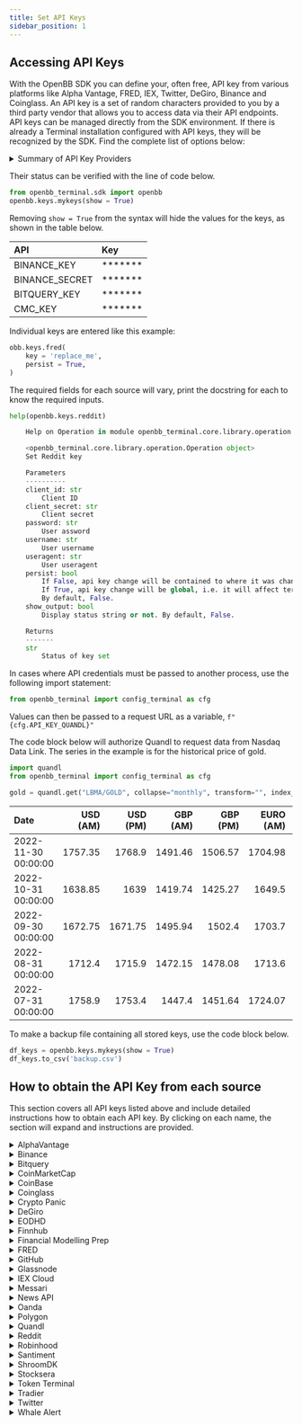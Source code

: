 ```yaml
---
title: Set API Keys
sidebar_position: 1
---
```


## Accessing API Keys

With the OpenBB SDK you can define your, often free, API key from various platforms like Alpha Vantage, FRED, IEX, Twitter, DeGiro, Binance and Coinglass. An API key is a set of random characters provided to you by a third party vendor that allows you to access data via their API endpoints. API keys can be managed directly from the SDK environment. If there is already a Terminal installation configured with API keys, they will be recognized by the SDK. Find the complete list of options below:

<details>
<summary>Summary of API Key Providers</summary>

| Command    | Name                                     | URL                                                                                |
| :--------- | :--------------------------------------- | :--------------------------------------------------------------------------------- |
| av         | AlphaVantage                             | https://www.alphavantage.co/support/#api-key                                       |
| binance    | Binance                                  | https://binance.com                                                                |
| bitquery   | Bitquery                                 | https://bitquery.io/                                                               |
| cmc        | CoinMarketCap                            | https://coinmarketcap.com/api/                                                     |
| cb         | Coinbase                                 | https://help.coinbase.com/en/exchange/managing-my-account/how-to-create-an-api-key |
| coinglass  | Coinglass                                | https://coinglass.github.io/API-Reference/#api-key                                 |
| cpanic     | Crypto Panic                             | https://cryptopanic.com/developers/api/                                            |
| degiro     | DeGiro                                   | https://www.degiro.com/                                                            |
| eodhd      | EODHD                                    | https://eodhistoricaldata.com/                                                     |
| ethplorer  | Ethplorer                                | https://github.com/EverexIO/Ethplorer/wiki/Ethplorer-API                           |
| finnhub    | Finnhub                                  | https://finnhub.io/                                                                |
| fmp        | Financial Modelling Prep                 | https://site.financialmodelingprep.com/developer/docs/                             |
| fred       | Federal Reserve Economic Database (FRED) | https://fred.stlouisfed.org                                                        |
| github     | GitHub                                   | https://docs.github.com/en/rest/guides/getting-started-with-the-rest-api           |
| glassnode  | Glassnode                                | https://docs.glassnode.com/basic-api/api-key#how-to-get-an-api-key/                |
| iex        | IEX Cloud                                | https://iexcloud.io/                                                               |
| messari    | Messari                                  | https://messari.io/api/docs                                                        |
| news       | News API                                 | https://newsapi.org/                                                               |
| oanda      | Oanda                                    | https://developer.oanda.com                                                        |
| polygon    | Polygon                                  | https://polygon.io                                                                 |
| quandl     | Quandl                                   | https://www.quandl.com                                                             |
| reddit     | Reddit                                   | https://www.reddit.com/wiki/api                                                    |
| rh         | Robinhood                                | https://robinhood.com/us/en/                                                       |
| santiment  | Santiment                                | https://app.santiment.net/                                                         |
| shroom     | ShroomDK                                 | https://sdk.flipsidecrypto.xyz/shroomdk                                            |
| smartstake | Smartstake                               | https://www.smartstake.io                                                          |
| stocksera  | Stocksera                                | https://stocksera.pythonanywhere.com/                                              |
| tokenterminal    | Token Terminal                     | https://tokenterminal.com/                                                         |
| tradier    | Tradier                                  | https://documentation.tradier.com/                                                 |
| twitter    | Twitter                                  | https://developer.twitter.com                                                      |
| si         | Sentiment Investor                       | https://sentimentinvestor.com                                                      |
| walert     | Whale Alert                              | https://docs.whale-alert.io/                                                       |
</details>

Their status can be verified with the line of code below.

```python
from openbb_terminal.sdk import openbb
openbb.keys.mykeys(show = True)
```

Removing `show = True` from the syntax will hide the values for the keys, as shown in the table below.

| API                       | Key     |
|:--------------------------|:--------|
| BINANCE_KEY               | ******* |
| BINANCE_SECRET            | ******* |
| BITQUERY_KEY              | ******* |
| CMC_KEY                   | ******* |

Individual keys are entered like this example:

```python
obb.keys.fred(
    key = 'replace_me',
    persist = True,
)
```

The required fields for each source will vary, print the docstring for each to know the required inputs.

```python
help(openbb.keys.reddit)
```


```py
    Help on Operation in module openbb_terminal.core.library.operation:

    <openbb_terminal.core.library.operation.Operation object>
    Set Reddit key

    Parameters
    ----------
    client_id: str
        Client ID
    client_secret: str
        Client secret
    password: str
        User assword
    username: str
        User username
    useragent: str
        User useragent
    persist: bool
        If False, api key change will be contained to where it was changed. For example, Jupyter notebook.
        If True, api key change will be global, i.e. it will affect terminal environment variables.
        By default, False.
    show_output: bool
        Display status string or not. By default, False.

    Returns
    -------
    str
        Status of key set
```


In cases where API credentials must be passed to another process, use the following import statement:

```python
from openbb_terminal import config_terminal as cfg
```

Values can then be passed to a request URL as a variable, `f"{cfg.API_KEY_QUANDL}"`

The code block below will authorize Quandl to request data from Nasdaq Data Link. The series in the example is for the historical price of gold.

```python
import quandl
from openbb_terminal import config_terminal as cfg

gold = quandl.get("LBMA/GOLD", collapse="monthly", transform="", index_col=0, order="desc", parse_dates=True, authtoken=f"{cfg.API_KEY_QUANDL}")
```

| Date                |   USD (AM) |   USD (PM) |   GBP (AM) |   GBP (PM) |   EURO (AM) |   EURO (PM) |
|:--------------------|-----------:|-----------:|-----------:|-----------:|------------:|------------:|
| 2022-11-30 00:00:00 |    1757.35 |    1768.9  |    1491.46 |    1506.57 |     1704.98 |     1714.06 |
| 2022-10-31 00:00:00 |    1638.85 |    1639    |    1419.74 |    1425.27 |     1649.5  |     1656.87 |
| 2022-09-30 00:00:00 |    1672.75 |    1671.75 |    1495.94 |    1502.4  |     1703.7  |     1710.53 |
| 2022-08-31 00:00:00 |    1712.4  |    1715.9  |    1472.15 |    1478.08 |     1713.6  |     1715.21 |
| 2022-07-31 00:00:00 |    1758.9  |    1753.4  |    1447.4  |    1451.64 |     1724.07 |     1725.7  |

To make a backup file containing all stored keys, use the code block below.

```python
df_keys = openbb.keys.mykeys(show = True)
df_keys.to_csv('backup.csv')
```

## How to obtain the API Key from each source
This section covers all API keys listed above and include detailed instructions how to obtain each API key. By clicking on each name, the section will expand and instructions are provided.

<details>
<summary>AlphaVantage</summary>

Go to https://www.alphavantage.co/support/#api-key. You will be greeted with the following screen:

<img width="500" alt="image" src="https://user-images.githubusercontent.com/46355364/207820936-46c2ba00-81ff-4cd3-98a4-4fa44412996f.png"></img>

Once you enter the type of investor you are, the organization you work at and your email address pressing "GET FREE API KEY" gets you the key that you can submit into the OpenBB SDK with `openbb.keys.av`
 </details>

<details>
<summary>Binance</summary>
Go to https://www.binance.com/en/support/faq/how-to-create-api-360002502072. You will be greeted with the following screen:

<img width="500" alt="image" src="https://user-images.githubusercontent.com/46355364/207839805-f71cf12a-62d2-41cb-ba19-0c35917abc40.png"></img>

These instructions should provide clear guidance how to set up an API Key. Enter this API key into the OpenBB SDK by typing `openbb.keys.binance`.
</details>

<details>
<summary>Bitquery</summary>

Go to https://bitquery.io/. You will be greeted with the following screen:

<img width="500" alt="image" src="https://user-images.githubusercontent.com/46355364/207840322-5532a3f9-739f-4e28-9839-a58db932882e.png"></img>

Click "Try GraphQL API". This opens the following screen:

<img width="500" alt="image" src="https://user-images.githubusercontent.com/46355364/207840576-2c51a538-dd9b-484d-b11d-40e3e424df62.png"></img>

After creating an account and verifying your email address, you will be able to access your API Key by clicking "Api Key". Enter this API key into the OpenBB SDK by typing `openbb.keys.bitquery`.

<img width="500" alt="image" src="https://user-images.githubusercontent.com/46355364/207840833-35c1b12c-9b4b-43fe-a33e-f7b92c43a011.png"></img>
</details>

<details>
<summary>CoinMarketCap</summary>

Go to https://coinmarketcap.com/api. You will be greeted with the following screen:

<img width="500" alt="image" src="https://user-images.githubusercontent.com/46355364/207831111-3f09ed75-740e-4121-a67e-6e1f36e8ab9a.png"></img>

From here, click "Get Your Free API Key Now". This opens up the following screen:

<img width="500" alt="image" src="https://user-images.githubusercontent.com/46355364/207831345-06a48efe-63b2-4804-bcf9-52fa4a73f7db.png"></img>

Once you have created an account, you will be able to find your API key in the following screen. Enter this API key into the OpenBB SDK by typing `openbb.keys.cmc`

<img width="500" alt="image" src="https://user-images.githubusercontent.com/46355364/207831705-e9f95018-bba7-49a9-b057-3443bc839861.png"></img>
</details>

<details>
<summary>CoinBase</summary>

Go to https://help.coinbase.com/en/exchange/managing-my-account/how-to-create-an-api-key. You will be greeted with the following screen:

<img width="500" alt="image" src="https://user-images.githubusercontent.com/46355364/207841901-647f0aef-0c74-454d-b99e-367d784259f0.png"></img>

By following these instructions you should be able to set-up an API Key. Enter this API key into the OpenBB SDK by typing `openbb.keys.coinbase`.
</details>

<details>
<summary>Coinglass</summary>

Go to https://www.coinglass.com/. You will be greeted with the following screen:

<img width="500" alt="image" src="https://user-images.githubusercontent.com/46355364/207844601-8510687a-e54f-49b9-961f-5ef6718f58ab.png"></img>

Click "Log in" and sign up for an account. This opens up the following screen:

<img width="500" alt="image" src="https://user-images.githubusercontent.com/46355364/207844637-a9321889-c4d8-4d44-95fe-a6288a17ad19.png"></img>

Once you created your account, you will be able to find the API Key on your profile. Enter this API key into the OpenBB SDK by typing `openbb.keys.coinglass`.
</details>

<details>
<summary>Crypto Panic</summary>

Go to https://cryptopanic.com/developers/api/. You will be greeted with the following screen:

<img width="500" alt="image" src="https://user-images.githubusercontent.com/46355364/207848733-27e5a804-7ae7-4ca2-88b2-848b32929b6f.png"></img>

Click "Sign up" under "Your free API auth token". This opens up the following screen:

<img width="500" alt="image" src="https://user-images.githubusercontent.com/46355364/207848825-8b2095ed-21ef-4f8e-b176-c2e9bdf42ba5.png"></img>

Once you have created your account, your API Key will be displayed under "Your free API auth token". Enter this API key into the OpenBB SDK by typing `openbb.keys.cpanic`.

<img width="500" alt="image" src="https://user-images.githubusercontent.com/46355364/207848971-3e4771b7-1faa-45fe-955f-81bd736b16b7.png"></img>
</details>

<details>
<summary>DeGiro</summary>

Go to https://www.degiro.com/. You will be greeted with the following screen:

<img width="500" alt="image" src="https://user-images.githubusercontent.com/46355364/207838353-001d350c-872c-4770-a586-fb21318122eb.png"></img>

Click "Sign up" and go to the registrations process. After setting up your account you will be able to use this broker by entering your username and password in the OpenBB SDK as follows `openbb.keys.degiro`. We also support 2FA, you can find more information about that [here](https://github.com/Chavithra/degiro-connector#35-how-to-use-2fa-).
</details>

<details>
<summary>EODHD</summary>

Go to https://eodhistoricaldata.com/. You will be greeted with the following screen:

<img width="500" alt="image" src="https://user-images.githubusercontent.com/46355364/207849214-23763c95-7314-42ae-b97d-cb5810686498.png"></img>

Click "Registration". This opens up the following screen:

<img width="500" alt="image" src="https://user-images.githubusercontent.com/46355364/207849324-00d4a916-8260-45c0-9714-289e0a0574c0.png"></img>

Once you have registered, you can find the API Key next to "API TOKEN". Enter this API key into the OpenBB SDK by typing `openbb.keys.eodh`.

<img width="500" alt="image" src="https://user-images.githubusercontent.com/46355364/207849462-37471270-929a-45c5-a164-a84249b19231.png"></img>
</details>

<details>
<summary>Finnhub</summary>

Go to https://finnhub.io/. You will be greeted with the following screen:

<img width="500" alt="image" src="https://user-images.githubusercontent.com/46355364/207832028-283c3321-8c05-4ee8-b4d2-41cdc940f408.png"></img>

Press "Get free api key". This opens up the following screen:

<img width="500" alt="image" src="https://user-images.githubusercontent.com/46355364/207832185-f4c8406a-3b75-4acc-b3e8-3c4b3272d4da.png"></img>

Once you have created an account, you will be able to find your API key in the following screen. Enter this API key into the OpenBB SDK by typing `openbb.keys.finnhub`

<img width="500" alt="image" src="https://user-images.githubusercontent.com/46355364/207832601-62007d95-410c-4d03-a5a3-b177d1894a4c.png"></img>
</details>

<details>
<summary>Financial Modelling Prep</summary>

Go to  https://site.financialmodelingprep.com/developer/docs/. You will be greeted with the following screen:

<img width="500" alt="image" src="https://user-images.githubusercontent.com/46355364/207821920-64553d05-d461-4984-b0fe-be0368c71186.png"></img>

From here, press "Get my API KEY here". This opens up the following screen:

<img width="500" alt="image" src="https://user-images.githubusercontent.com/46355364/207822184-a723092e-ef42-4f87-8c55-db150f09741b.png"></img>

If you already have an account, you can sign-in directly and obtain the API key, otherwise click "Sign Up". Once you have created an account you can access your API Key by pressing the "Dashboard" button which will show the API key. Enter this API key into the OpenBB SDK by typing `openbb.keys.fmp`

<img width="500" alt="image" src="https://user-images.githubusercontent.com/46355364/207823170-dd8191db-e125-44e5-b4f3-2df0e115c91d.png"></img>
</details>

<details>
<summary>FRED</summary> 

Go to https://fred.stlouisfed.org. You will be greeted with the following screen:

<img width="500" alt="image" src="https://user-images.githubusercontent.com/46355364/207827137-d143ba4c-72cb-467d-a7f4-5cc27c597aec.png"></img>

Click on "My Account". This opens up the following screen:

<img width="500" alt="image" src="https://user-images.githubusercontent.com/46355364/207827011-65cdd501-27e3-436f-bd9d-b0d8381d46a7.png"></img>

Once you have signed up, go to "My Account" and select "API Keys". This will get you to the following screen:

<img width="500" alt="image" src="https://user-images.githubusercontent.com/46355364/207827577-c869f989-4ef4-4949-ab57-6f3931f2ae9d.png"></img>

Click on "Request API Key" and fill in information about why you wish to use FRED. Then, by pressing "Request API key" you will be able to obtain the API key. Enter this API key into the OpenBB SDK by typing `openbb.keys.fred`

<img width="500" alt="image" src="https://user-images.githubusercontent.com/46355364/207828032-0a32d3b8-1378-4db2-9064-aa1eb2111632.png"></img>
</details>

<details>
<summary>GitHub</summary> 

Go to https://github.com/. You will be greeted with the following screen:

<img width="500" alt="GitHub" src="https://user-images.githubusercontent.com/46355364/207846953-7feae777-3c3b-4f21-9dcf-84817c732618.png"></img>

Click "Sign up" and create an account with GitHub. Once you have done so go to as depicted below: https://github.com/settings/apps

<img width="500" alt="image" src="https://user-images.githubusercontent.com/46355364/207847215-3c04003f-26ea-4e62-9c13-ea35176bb5e3.png"></img>

Press "New GitHub App". This opens up the following screen:

<img width="500" alt="image" src="https://user-images.githubusercontent.com/46355364/207847383-d24416c6-18be-43f2-ae7c-455e8372a6ed.png"></img>

Once the app is created you are able to obtain the API Key. Enter this API key into the OpenBB SDK by typing `openbb.keys.github`.
</details>

<details>
<summary>Glassnode</summary> 

Go to https://studio.glassnode.com/. You will be greeted with the following screen:

<img width="500" alt="image" src="https://user-images.githubusercontent.com/46355364/207843761-799078ff-fa64-4d39-a6eb-ba01d250be69.png"></img>

Click on "Sign up". This opens up the following screen:

<img width="500" alt="image" src="https://user-images.githubusercontent.com/46355364/207843795-dd2cdbdb-45eb-4c7d-b967-ae9857d4ea5d.png"></img>

After you have created your account, go to https://studio.glassnode.com/settings/api where you can create your API Key. Enter this API key into the OpenBB SDK by typing `openbb.keys.glassnode`.

<img width="500" alt="image" src="https://user-images.githubusercontent.com/46355364/207843950-5f33f37d-0203-4302-a67f-198808f18e06.png"></img>
</details>

<details>
<summary>IEX Cloud</summary> 

Go to https://iexcloud.io/. You will be greeted with the following screen:

<img width="500" alt="image" src="https://user-images.githubusercontent.com/46355364/207833088-e879e9f2-3180-4e50-ba9e-f40ee958f98a.png"></img>

Press "Sign in". This opens up the following screen:

<img width="500" alt="image" src="https://user-images.githubusercontent.com/46355364/207833011-542d6ef0-0bdf-494a-83cb-c0a6741df2a3.png"></img>

Once you have signed up you are asked what kind of plan you would like. You have the option to start a free plan at the bottom.

<img width="500" alt="image" src="https://user-images.githubusercontent.com/46355364/207833303-4ebb2880-0b4c-4008-9b33-0e8ee6836027.png"></img>

Once you have confirmed you email address, you can find your API Key under "Access & Security". Enter this API key into the OpenBB SDK by typing `openbb.keys.iex`

<img width="500" alt="image" src="https://user-images.githubusercontent.com/46355364/207833540-c1e25500-22e9-43c3-a89e-b05dd446f2a5.png"></img>
</details>

<details>
<summary>Messari</summary> 

Go to https://messari.io/. You will be greeted with the following screen:

<img width="500" alt="image" src="https://user-images.githubusercontent.com/46355364/207848122-ec6a41e4-76b7-4620-adc3-1f1c19f4bca6.png"></img>

Press "Sign up". This opens up the following screen:

<img width="500" alt="image" src="https://user-images.githubusercontent.com/46355364/207848160-6a962e3c-3007-40a3-9431-cd5ddfe5bb8e.png"></img>

Once you have signed up, go to https://messari.io/account/api where you will be able to find your API Key. Enter this API key into the OpenBB SDK by typing `openbb.keys.messari`.

<img width="500" alt="image" src="https://user-images.githubusercontent.com/46355364/207848324-ade5bede-8e6b-4b87-bdec-eade3217c0d8.png"></img>
</details>

<details>
<summary>News API</summary> 

Go to https://newsapi.org/. You will be greeted with the following screen:

<img width="500" alt="image" src="https://user-images.githubusercontent.com/46355364/207828250-0c5bc38c-90b4-427d-a611-b43c98c8e7ab.png"></img>

Press "Get API Key". This opens up the following screen:

<img width="500" alt="image" src="https://user-images.githubusercontent.com/46355364/207828421-76922bc2-cde0-493f-9eed-7f90eb831779.png"></img>

Register for an account. The next screen will provide you with the API Key. Enter this API key into the OpenBB SDK by typing `openbb.keys.news`

<img width="500" alt="image" src="https://user-images.githubusercontent.com/46355364/207828736-f0fce53b-f302-4456-adf9-8d50ac41fbe2.png"></img>
</details>

<details>
<summary>Oanda</summary> 

Go to https://developer.oanda.com. You will be greeted with the following screen:

<img width="500" alt="image" src="https://user-images.githubusercontent.com/46355364/207839324-d30aa2b6-be83-41ff-9b1b-146cac566789.png"></img>

After you have created an account with Oanda, you will be able to find the API key by following the steps below. After setting up your account you will be able to use this broker by entering your username and password in the OpenBB SDK as follows `openbb.keys.oanda`.

<img width="500" alt="image" src="https://user-images.githubusercontent.com/46355364/207839246-eb40f093-b583-4edd-b178-99fe399bfb66.png"></img>
</details>

<details>
<summary>Polygon</summary> 

Go to https://polygon.io. You will be greeted with the following screen:

<img width="500" alt="image" src="https://user-images.githubusercontent.com/46355364/207825623-fcd7f0a3-131a-4294-808c-754c13e38e2a.png"></img>

Press the button "Get your Free API Key". This opens up the following screen:

<img width="500" alt="image" src="https://user-images.githubusercontent.com/46355364/207825952-ca5540ec-6ed2-4cef-a0ed-bb50b813932c.png"></img>

Once signed up you will find the API Key at the bottom. Enter this API key into the OpenBB SDK by typing `openbb.keys.polygon`

<img width="500" alt="image" src="https://user-images.githubusercontent.com/46355364/207826258-b1f318fa-fd9c-41d9-bf5c-fe16722e6601.png"></img>
</details>

<details>
<summary>Quandl</summary> 

Go to https://www.quandl.com. You will be greeted with the following screen:

<img width="500" alt="image" src="https://user-images.githubusercontent.com/46355364/207823899-208a3952-f557-4b73-aee6-64ac00faedb7.png"></img>

From here, click "Sign Up" at the top. This opens up the following screen:

<img width="500" alt="image" src="https://user-images.githubusercontent.com/46355364/207824214-4b6b2b74-e709-4ed4-adf2-14803e6f3568.png"></img>

Follow the sign-up instructions and once you have signed up you will be able to retrieve your API key. Enter this API key into the OpenBB SDK by typing `openbb.keys.quandl`

<img width="500" alt="image" src="https://user-images.githubusercontent.com/46355364/207824664-3c82befb-9c69-42df-8a82-510d85c19a97.png"></img>
</details>

<details>
<summary>Reddit</summary>

Go to https://www.reddit.com/wiki/api. You will be greeted with the following screen:

<img width="500" alt="image" src="https://user-images.githubusercontent.com/46355364/207834105-665180be-c2b6-43c8-b1c9-477729905010.png"></img>

Press "Read the full API terms and sign up for usage" and start the sign-up process. This opens up the following screen:

<img width="500" alt="image" src="https://user-images.githubusercontent.com/46355364/207834850-32a0d4c8-9990-4919-94e3-abad1487a3bd.png"></img>

Once you have filled out everything, you will receive an email when your application is approved. Once this is approved you will receive the necessary information that needs to be entered in the OpenBB SDK. Enter these into the OpenBB SDK by typing `openbb.keys.reddit`.
</details>

<details>
<summary>Robinhood</summary> 

Go to https://robinhood.com/us/en/. You will be greeted with the following screen:

<img width="500" alt="image" src="https://user-images.githubusercontent.com/46355364/207838058-a2311632-6459-4cfd-bc0a-639ee3931574.png"></img>

Click "Sign up" and go to the registrations process. After setting up your account you will be able to use this broker by entering your username and password in the OpenBB SDK as follows `openbb.keys.rh`.
</details>

<details>
<summary>Santiment</summary> 

Go to https://app.santiment.net/. You will be greeted with the following screen:

<img width="500" alt="image" src="https://user-images.githubusercontent.com/46355364/207849709-a5f10b03-138c-4e09-89f6-8a18cfbaf008.png"></img>

Click "Sign up". This opens up the following screen:

<img width="500" alt="image" src="https://user-images.githubusercontent.com/46355364/207849732-4bae61de-2f62-4919-b85d-f418f1bbd0c4.png"></img>

After creating an account go to https://app.santiment.net/account#api-keys and generate a key. Enter this API key into the OpenBB SDK by typing `openbb.keys.santiment`.

<img width="500" alt="image" src="https://user-images.githubusercontent.com/46355364/207849839-31d1d0a7-6936-4ebd-a7f8-1292f6317b07.png"></img>
</details>

<details>
<summary>ShroomDK</summary> 

Go to https://app.santiment.net/. You will be greeted with the following screen:

<img width="500" alt="image" src="https://user-images.githubusercontent.com/46355364/207850122-b8cd225e-0a65-4ea8-8069-0b40fff1600e.png"></img>

Click "Mint Your ShroomDK API Key" and sign up for an account. This opens up the following screen:

<img width="500" alt="image" src="https://user-images.githubusercontent.com/46355364/207850176-f29cc73b-2b55-46e8-bce3-62c9342b6599.png"></img>

Once you have your account created, connect a wallet and access the API Key. Enter this API key into the OpenBB SDK by typing `openbb.keys.shroom`.

<img width="500" alt="image" src="https://user-images.githubusercontent.com/46355364/207850380-b59554af-1e65-4616-921d-e02c9ecf1aad.png"></img>
</details>

<details>
<summary>Stocksera</summary>

Go to https://stocksera.pythonanywhere.com/. You will be greeted with the following screen:

<img width="500" alt="image" src="https://user-images.githubusercontent.com/46355364/207853896-ee233569-26bb-4244-b115-43ac8885757a.png"></img>

Click "Log in" and create an account. This opens up the following screen:

<img width="500" alt="image" src="https://user-images.githubusercontent.com/46355364/207853985-46a7a17f-b6b2-442b-886d-f68b3ba2ad5a.png"></img>

Once you have created an account, go to "Developers" to access your API Key. Enter this API key into the OpenBB SDK by typing `/openbb.keys.stocksera`.

<img width="500" alt="image" src="https://user-images.githubusercontent.com/46355364/207854224-e5ddace0-15d1-491c-b616-263cca0bef02.png"></img>
</details>

<details>
<summary>Token Terminal</summary> 

Go to  https://tokenterminal.com/. You will be greeted with the following screen:

<img width="500" alt="image" src="https://user-images.githubusercontent.com/46355364/207850735-69368b4f-6a3e-46b8-ba69-3b79d9231f15.png"></img>

Click "Log in" and sign up for an account. This opens up the following screen:

<img width="500" alt="image" src="https://user-images.githubusercontent.com/46355364/207850774-2071df78-3289-4c8e-9d64-156b9ec8ad81.png"></img>

Once you have created an account, go to "API" to access your API Key. Enter this API key into the OpenBB SDK by typing `openbb.keys.tokenterminal`.

<img width="500" alt="image" src="https://user-images.githubusercontent.com/46355364/207851035-71ea3eff-a11f-4835-8592-c07b3aa3f800.png"></img>
</details>

<details>
<summary>Tradier</summary> 

Go to https://documentation.tradier.com/. You will be greeted with the following screen:

<img width="500" alt="image" src="https://user-images.githubusercontent.com/46355364/207829178-a8bba770-f2ea-4480-b28e-efd81cf30980.png"></img>

Click the button "Open Account" and start the sign-up process. Once you have gone through the whole process you will be able to find your API key within your account. Enter this API key into the OpenBB SDK by typing `openbb.keys.tradier`
</details>

<details>
<summary>Twitter</summary> 

Go to https://developer.twitter.com. You will be greeted with the following screen:

<img width="500" alt="image" src="https://user-images.githubusercontent.com/46355364/207835646-bb05ac60-2685-48a5-8ffb-e08225db1156.png"></img>

Click "Sign Up". Note that you are required to have a Twitter account and that you have verified your phone number. This opens up the following screen:

<img width="500" alt="image" src="https://user-images.githubusercontent.com/46355364/207836277-ad523657-181a-4b01-ae68-398d2bcd39c7.png"></img>

Create an account and verify your email. Then, you will be able to create an app to obtain your API Key.

<img width="500" alt="image" src="https://user-images.githubusercontent.com/46355364/207837349-1bf2a15d-9502-48b8-aa38-08040cdebc06.png"></img>

This will give you the following keys. Enter these into the OpenBB SDK by typing `openbb.keys.twitter`.

<img width="500" alt="image" src="https://user-images.githubusercontent.com/46355364/207837560-1d04a5da-eba7-425d-afff-6fcc8cbe003e.png"></img>
</details>

<details>
<summary>Whale Alert</summary>

Go to https://docs.whale-alert.io/. You will be greeted with the following screen:

<img width="500" alt="image" src="https://user-images.githubusercontent.com/46355364/207842892-3f71ee7a-6cd3-48a2-82e4-fa5ec5b13807.png"></img>

Click "sign up here". This opens up the following screen:

<img width="500" alt="image" src="https://user-images.githubusercontent.com/46355364/207842992-427f1d2c-b34e-41c9-85fd-18511805fd16.png"></img>

Once you have created your account, click "Create" to create your own API Key. Enter this API key into the OpenBB SDK by typing `openbb.keys.walert`.

<img width="500" alt="image" src="https://user-images.githubusercontent.com/46355364/207843214-20232465-9a52-4b66-b01a-0b8cecbdd612.png"></img>
</details>
